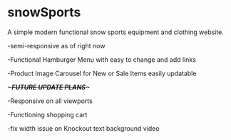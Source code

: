 # snowSports

A simple modern functional snow sports equipment and clothing website.

-semi-responsive as of right now 

-Functional Hamburger Menu with easy to change and add links

-Product Image Carousel for New or Sale Items easily updatable

***~~~FUTURE UPDATE PLANS~~~***

-Responsive on all viewports

-Functioning shopping cart

-fix width issue on Knockout text background video


